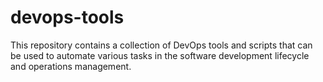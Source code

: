 # devops-tools

This repository contains a collection of DevOps tools and scripts that can be used to automate various tasks in the software development lifecycle and operations management.

